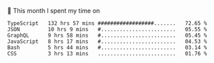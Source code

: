 📅 This month I spent my time on

<!--START_SECTION:waka-->

```text
TypeScript   132 hrs 57 mins ##################.......   72.65 %
JSON         10 hrs 9 mins   #........................   05.55 %
GraphQL      9 hrs 58 mins   #........................   05.45 %
JavaScript   8 hrs 17 mins   #........................   04.53 %
Bash         5 hrs 44 mins   #........................   03.14 %
CSS          3 hrs 13 mins   .........................   01.76 %
```

<!--END_SECTION:waka-->
